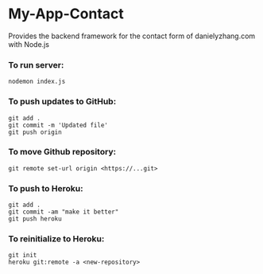 # My-App-Contact
Provides the backend framework for the contact form of danielyzhang.com with Node.js

### To run server:
```
nodemon index.js
```

### To push updates to GitHub:
```
git add .
git commit -m 'Updated file'
git push origin
```

### To move Github repository:
```
git remote set-url origin <https://...git>
```

### To push to Heroku:
```
git add .
git commit -am "make it better"
git push heroku
```

### To reinitialize to Heroku:
```
git init
heroku git:remote -a <new-repository>
```